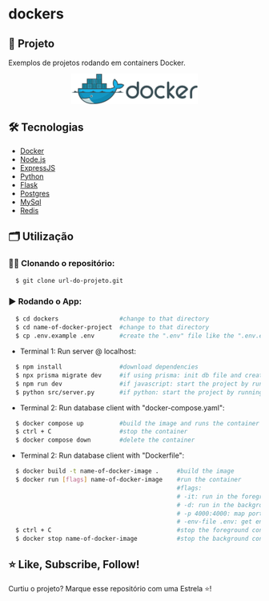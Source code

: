 # dockers

## 🚀 Projeto
Exemplos de projetos rodando em containers Docker.

<div align="center">
  <img width="50%" src="/github_assets/docker_logo.png" alt="docker logo"/>
</div>

## 🛠️ Tecnologias
- [Docker](https://www.docker.com)
- [Node.js](https://nodejs.org/en)
- [ExpressJS](https://expressjs.com)
- [Python](https://www.python.org)
- [Flask](https://flask.palletsprojects.com/en/3.0.x/#)
- [Postgres](https://www.postgresql.org)
- [MySql](https://www.mysql.com)
- [Redis](https://redis.io)

## 🗂️ Utilização

### 🐑🐑 Clonando o repositório:

```bash
  $ git clone url-do-projeto.git
```

### ▶️ Rodando o App:

```bash
  $ cd dockers                 #change to that directory
  $ cd name-of-docker-project  #change to that directory
  $ cp .env.example .env       #create the ".env" file like the ".env.example" file
```

- Terminal 1: Run server @ localhost:
```bash
  $ npm install                #download dependencies
  $ npx prisma migrate dev     #if using prisma: init db file and create tables 
  $ npm run dev                #if javascript: start the project by running the package.json script
  $ python src/server.py       #if python: start the project by running the src/server.py file
```

- Terminal 2: Run database client with "docker-compose.yaml":
```bash
  $ docker compose up          #build the image and runs the container
  $ ctrl + C                   #stop the container
  $ docker compose down        #delete the container
```

- Terminal 2: Run database client with "Dockerfile":
```bash
  $ docker build -t name-of-docker-image .     #build the image
  $ docker run [flags] name-of-docker-image    #run the container
                                               #flags:
                                               # -it: run in the foreground
                                               # -d: run in the background
                                               # -p 4000:4000: map port used by the host -> port used by the container
                                               # -env-file .env: get environment vars from the ".env" file
  $ ctrl + C                                   #stop the foreground container
  $ docker stop name-of-docker-image           #stop the background container
```

## ⭐ Like, Subscribe, Follow!
Curtiu o projeto? Marque esse repositório com uma Estrela ⭐!
